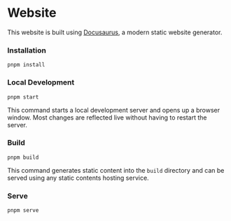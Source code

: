 # Website

This website is built using [Docusaurus](https://docusaurus.io/), a modern static website generator.

### Installation

```
pnpm install
```

### Local Development

```
pnpm start
```

This command starts a local development server and opens up a browser window. Most changes are reflected live without having to restart the server.

### Build

```
pnpm build
```

This command generates static content into the `build` directory and can be served using any static contents hosting service.

### Serve

```
pnpm serve
```
